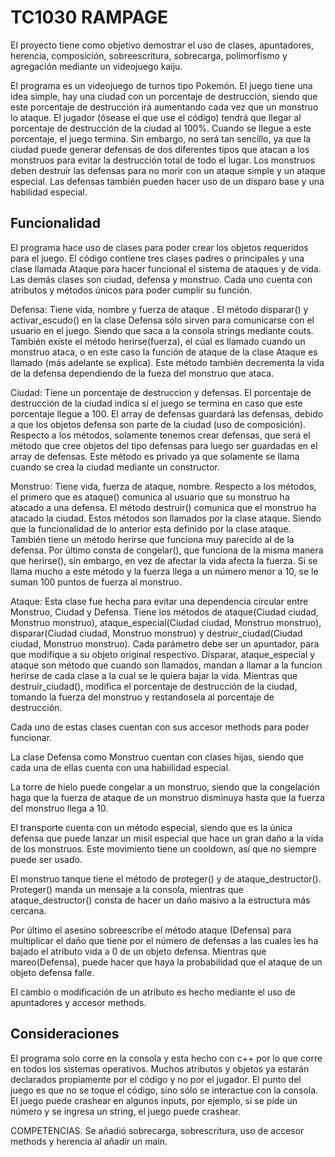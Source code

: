 # TC1030 RAMPAGE
El proyecto tiene como objetivo demostrar el uso de clases, apuntadores, herencia, composición, sobreescritura, sobrecarga, polimorfismo y agregación mediante un videojuego kaiju.

El programa es un videojuego de turnos tipo Pokemón. El juego tiene una idea simple, hay una ciudad con un porcentaje de destrucción, siendo que este porcentaje de destrucción irá aumentando cada vez que un monstruo lo ataque. El jugador (ósease el que use el código) tendrá que llegar al porcentaje de destrucción de la ciudad al 100%. Cuando se llegue a este porcentaje, el juego termina. Sin embargo, no será tan sencillo, ya que la ciudad puede generar defensas de dos diferentes tipos que atacan a los monstruos para evitar la destrucción total de todo el lugar. Los monstruos deben destruir las defensas para no morir con un ataque simple y un ataque especial. Las defensas también pueden hacer uso de un disparo base y una habilidad especial.

## Funcionalidad
El programa hace uso de clases para poder crear los objetos requeridos para el juego. El código contiene tres clases padres o principales y una clase llamada Ataque para hacer funcional el sistema de ataques y de vida. Las demás clases son ciudad, defensa y monstruo. Cada uno cuenta con atributos y métodos únicos para poder cumplir su función. 

Defensa:
 Tiene vida, nombre y fuerza de ataque . El método disparar() y activar_escudo() en la clase Defensa sólo sirven para comunicarse con el usuario en el juego. Siendo que saca a la consola strings mediante couts.  También existe el método herirse(fuerza), el cúal es llamado cuando un monstruo ataca, o en este caso la función de ataque de la clase Ataque es llamado (más adelante se explica). Este método también decrementa la vida de la defensa dependiendo de la fueza del monstruo que ataca.

Ciudad:
 Tiene un porcentaje de destruccion y defensas. El porcentaje de destrucción de la ciudad indica si el juego se termina en caso que este porcentaje llegue a 100. El array de defensas guardará las defensas, debido a que los objetos defensa son parte de la ciudad (uso de composición).  Respecto a los métodos, solamente tenemos crear defensas, que será el método que cree objetos del tipo defensas para luego ser guardadas en el array de defensas. Este método es privado ya que solamente se llama cuando se crea la ciudad mediante un constructor.
 
Monstruo:
 Tiene vida, fuerza de ataque, nombre. Respecto a los métodos, el primero que es ataque() comunica al usuario que su monstruo ha atacado a una defensa. El método destruir() comunica que el monstruo ha atacado la ciudad. Estos métodos son llamados por la clase ataque. Siendo que la funcionalidad de lo anterior esta definido por la clase ataque. También tiene un método herirse que funciona muy parecido al de la defensa. Por último consta de congelar(), que funciona de la misma manera que herirse(), sin embargo, en vez de afectar la vida afecta la fuerza. Si se llama mucho a este método y la fuerza llega a un número menor a 10, se le suman 100 puntos de fuerza al monstruo.
 
 Ataque:
 Esta clase fue hecha para evitar una dependencia circular entre Monstruo, Ciudad y Defensa. Tiene los métodos de ataque(Ciudad ciudad, Monstruo monstruo), ataque_especial(Ciudad ciudad, Monstruo monstruo), disparar(Ciudad ciudad, Monstruo monstruo) y destruir_ciudad(Ciudad ciudad, Monstruo monstruo). Cada parámetro debe ser un apuntador, para que modifique a su objeto original respectivo. Disparar, ataque_especial y ataque son método que cuando son llamados, mandan a llamar a la funcion herirse de cada clase a la cual se le quiera bajar la vida. Mientras que destruir_ciudad(), modifica el porcentaje de destrucción de la ciudad, tomando la fuerza del monstruo y restandosela al porcentaje de destrucción.

Cada uno de estas clases cuentan con sus accesor methods para poder funcionar.

La clase Defensa como Monstruo cuentan con clases hijas, siendo que cada una de ellas cuenta con una habiilidad especial.

La torre de hielo puede congelar a un monstruo, siendo que la congelación haga que la fuerza de ataque de un monstruo disminuya hasta que la fuerza del monstruo llega a 10.

El transporte cuenta con un método especial, siendo que es la única defensa que puede lanzar un misil especial que hace un gran daño a la vida de los monstruos. Este movimiento tiene un cooldown, así que no siempre puede ser usado.


El monstruo tanque tiene el método de proteger() y de ataque_destructor(). Proteger() manda un mensaje a la consola, mientras que ataque_destructor() consta de hacer un daño masivo a la estructura más cercana.

Por último el asesino sobreescribe el método ataque (Defensa) para multiplicar el daño  que tiene por el número de defensas a las cuales les ha bajado el atributo vida a 0 de un objeto defensa. Mientras que mareo(Defensa), puede hacer que haya la probabilidad que el ataque de un objeto defensa falle.

El cambio o modificación de un atributo es hecho mediante el uso de apuntadores y accesor methods.

## Consideraciones
El programa solo corre en la consola y esta hecho con c++  por lo que corre en todos los sistemas operativos. Muchos atributos y objetos ya estarán declarados propiamente por el código y no por el jugador. El punto del juego es que no se toque el código, sino sólo se interactue con la consola. El juego puede crashear en algunos inputs, por ejemplo, si se pide un número y se ingresa un string, el juego puede crashear.

COMPETENCIAS.
Se añadió sobrecarga, sobrescritura, uso de accesor methods y herencia al añadir un main.
